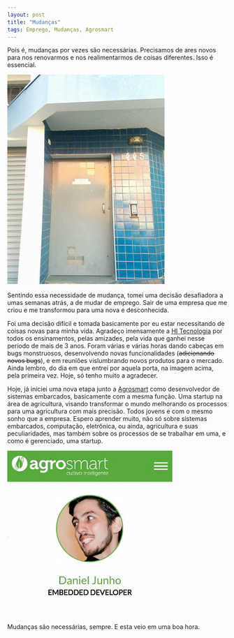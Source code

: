 ```yaml
---
layout: post
title: "Mudanças"
tags: Emprego, Mudanças, Agrosmart
---
```


Pois é, mudanças por vezes são necessárias. Precisamos de ares novos para nos renovarmos e nos realimentarmos de coisas diferentes. Isso é essencial.

![placeholder](https://raw.githubusercontent.com/djunho/djunho.github.io/master/Imagens/2016-10-12-Mudancas/PortaHiTecnologia.jpg "A porta onde tudo começou")

<!-- more -->

Sentindo essa necessidade de mudança, tomei uma decisão desafiadora a umas semanas atrás, a de mudar de emprego. Sair de uma empresa que me criou e me transformou para uma nova e desconhecida.

Foi uma decisão difícil e tomada basicamente por eu estar necessitando de coisas novas para minha vida. Agradeço imensamente a [HI Tecnologia](www.hitecnologia.com.br) por todos os ensinamentos, pelas amizades, pela vida que ganhei nesse período de mais de 3 anos. Foram várias e várias horas dando cabeças em bugs monstruosos, desenvolvendo novas funcionalidades (<s>adicionando novos bugs</s>), e em reuniões vislumbrando novos produtos para o mercado. Ainda lembro, do dia em que entrei por aquela porta, na imagem acima, pela primeira vez. Hoje, só tenho muito a agradecer.

Hoje, já iniciei uma nova etapa junto a [Agrosmart](www.agrosmart.com.br) como desenvolvedor de sistemas embarcados, basicamente com a mesma função. Uma startup na área de agricultura, visando transformar o mundo melhorando os processos para uma agricultura com mais precisão. Todos jovens e com o mesmo sonho que a empresa. Espero aprender muito, não só sobre sistemas embarcados, computação, eletrônica, ou ainda, agricultura e suas peculiaridades, mas também sobre os processos de se trabalhar em uma, e como é gerenciado, uma startup.

![placeholder](https://raw.githubusercontent.com/djunho/djunho.github.io/master/Imagens/2016-10-12-Mudancas/FotoNoSiteAgrosmart.jpg "Minha foto no site de colaboradores da empresa")

Mudanças são necessárias, sempre. E esta veio em uma boa hora.
